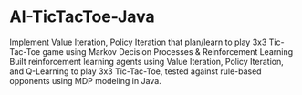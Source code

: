 # AI-TicTacToe-Java
Implement Value Iteration, Policy Iteration that plan/learn to play 3x3 Tic-Tac-Toe game using Markov Decision Processes &amp; Reinforcement Learning
Built reinforcement learning agents using Value Iteration, Policy Iteration, and Q-Learning to play 3x3 Tic-Tac-Toe, tested against rule-based opponents using MDP modeling in Java.
